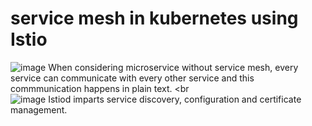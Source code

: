 # service mesh in kubernetes using Istio
![image](https://github.com/user-attachments/assets/efe7786c-edf4-4bbd-8d3d-2229a003dbca)
When considering microservice without service mesh, every service can communicate with every other service and this commmunication happens in plain text. 
<br<br/>
![image](https://github.com/user-attachments/assets/0e711d86-af1c-41db-aa24-f182d36cbbeb)
Istiod imparts service discovery, configuration and certificate management.
